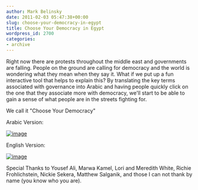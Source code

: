 ```yaml
---
author: Mark Belinsky
date: 2011-02-03 05:47:38+00:00
slug: choose-your-democracy-in-egypt
title: Choose Your Democracy in Egypt
wordpress_id: 2700
categories:
- archive
---
```


Right now there are protests throughout the middle east and governments are falling. People on the ground are calling for democracy and the world is wondering what they mean when they say it. What if we put up a fun interactive tool that helps to explain this? By translating the key terms associated with governance into Arabic and having people quickly click on the one that they associate more with democracy, we'll start to be able to gain a sense of what people are in the streets fighting for.

We call it "Choose Your Democracy"

Arabic Version:

[![image](https://farm5.static.flickr.com/4139/5412068639_a77a9817dc.jpg)](http://bit.ly/democracy_ar)

English Version:

[![image](https://farm6.static.flickr.com/5172/5412068959_27a2e78282.jpg)](http://bit.ly/democracy_en )

Special Thanks to Yousef Ali, Marwa Kamel, Lori and Meredith White, Richie Frohlichstein, Nickie Sekera, Matthew Salganik, and those I can not thank by name (you know who you are).
